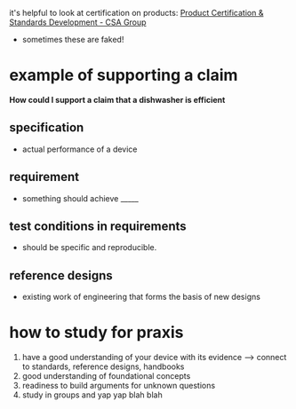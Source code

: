 it's helpful to look at certification on products: [Product Certification & Standards Development - CSA Group](https://www.csagroup.org/)
- sometimes these are faked!

# example of supporting a claim
**How could I support a claim that a dishwasher is efficient**


## specification
- actual performance of a device
## requirement
- something should achieve _____


## test conditions in requirements
- should be specific and reproducible.
## reference designs
- existing work of engineering that forms the basis of new designs


# how to study for praxis
1) have a good understanding of your device with its evidence --> connect to standards, reference designs, handbooks
2) good understanding of foundational concepts
3) readiness to build arguments for unknown questions
4) study in groups and yap yap blah blah